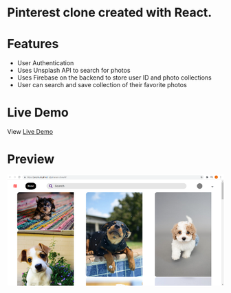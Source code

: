 # Pinterest clone created with React.

# Features
- User Authentication
- Uses Unsplash API to search for photos
- Uses Firebase on the backend to store user ID and photo collections
- User can search and save collection of their favorite photos
# Live Demo
View [Live Demo](https://jerrytnutt.github.io/pinterest-clone/#/)

# Preview
<img src='./public/pinsave.png'><img>

